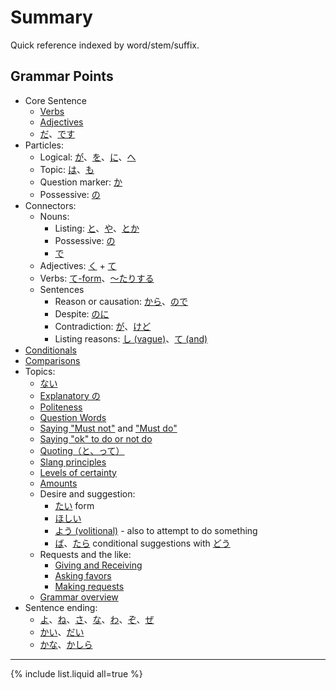 # Summary

Quick reference indexed by word/stem/suffix.

## Grammar Points

- Core Sentence
	- [Verbs](verbs)
	- [Adjectives](・い)
	- [だ](だ)、[です](です)
- Particles:
	- Logical: [が](が)、[を](を)、[に](に)、[へ](へ)
	- Topic: [は](は)、[も](も)
	- Question marker: [か](か)
	- Possessive: [の](の)
- Connectors: 
	- Nouns:
		- Listing: [と](と)、[や](や)、[とか](とか)
		- Possessive: [の](の)
		- [で](で)
	- Adjectives: [く](・く) + [て](・て)
	- Verbs: [て-form](・て)、[～たりする](・たりする)
	- Sentences
		- Reason or causation: [から](から)、[ので](ので)
		- Despite: [のに](のに)
		- Contradiction: [が](が)、[けど](けど)
		- Listing reasons: [し (vague)](し)、[て (and)](・て)
- [Conditionals](conditionals)
- [Comparisons](comparisons)
- Topics:
	- [ない](ない)
	- [Explanatory の](の)
	- [Politeness](politeness)
	- [Question Words](question-words)
	- [Saying "Must not"](must-not) and ["Must do"](must-do)
	- [Saying "ok" to do or not do](ok-to-do)
	- [Quoting（と、って）](quoting)
	- [Slang principles](slang)
	- [Levels of certainty](certainty)
	- [Amounts](amounts)
	- Desire and suggestion:
		- [たい](・たい) form
		- [ほしい](ほしい)
		- [よう (volitional)](・よう) - also to attempt to do something
		- [ば](・ば)、[たら](・たら) conditional suggestions with [どう](どう)
	- Requests and the like:
		- [Giving and Receiving](give-receive)
		- [Asking favors](favors)
		- [Making requests](requests)
	- [Grammar overview](overview)
- Sentence ending:
	- [よ](よ)、[ね](ね)、[さ](さ)、[な](な)、[わ](わ)、[ぞ](ぞ)、[ぜ](ぜ)
	- [かい](かい)、[だい](だい)
	- [かな](かな)、[かしら](かしら)

---

{% include list.liquid all=true %}
